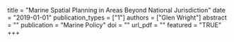 title = "Marine Spatial Planning in Areas Beyond National Jurisdiction"
date = "2019-01-01"
publication_types = ["1"]
authors = ["Glen Wright"]
abstract = ""
publication = "Marine Policy"
doi = ""
url_pdf = ""
featured = "TRUE"
+++
